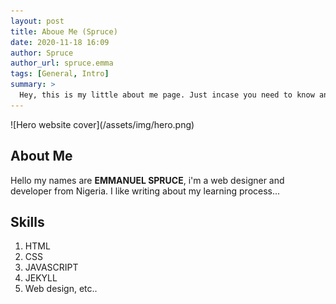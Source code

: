 ```yaml
---
layout: post
title: Aboue Me (Spruce)
date: 2020-11-18 16:09 
author: Spruce
author_url: spruce.emma
tags: [General, Intro]
summary: >
  Hey, this is my little about me page. Just incase you need to know anything about me
---
```


<div class="p-article__img">
  ![Hero website cover](/assets/img/hero.png)
 </div>

 <h2 class='p-article__heading'>About Me</h2>

<p class="p-article__lead">
    Hello my names are <strong>EMMANUEL SPRUCE</strong>, i'm a web designer and developer from Nigeria. I like writing about my learning process...
</p>

<h2 class='p-article__heading'>
Skills
</h2>
<ol class='p-article__items'>
<li>
HTML
</li>
<li>
CSS
</li>
<li>
JAVASCRIPT
</li>
<li>
JEKYLL
</li>
<li>
Web design, etc..
</li>
</ol>
